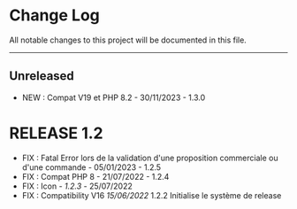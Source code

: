 # Change Log
All notable changes to this project will be documented in this file.
___

## Unreleased

- NEW : Compat  V19 et PHP 8.2 - 30/11/2023 - 1.3.0

# RELEASE 1.2

- FIX : Fatal Error lors de la validation d'une proposition commerciale ou d'une commande  - 05/01/2023 - 1.2.5
- FIX : Compat PHP 8 - 21/07/2022 - 1.2.4
- FIX : Icon - *1.2.3* - 25/07/2022
- FIX : Compatibility V16 *15/06/2022* 1.2.2
Initialise le système de release 
